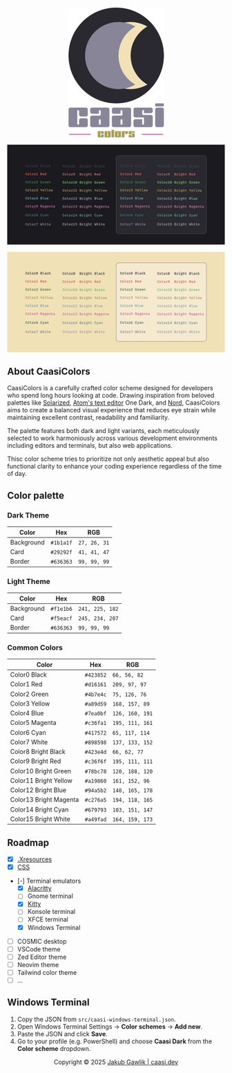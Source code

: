 <div align="center">

![logo](./assets/CaasiColorsLogo.png)

![dark palette](./assets/dark_palette.png)

![light palette](./assets/light_palette.png)

</div>

## About CaasiColors

CaasiColors is a carefully crafted color scheme designed for developers who spend long hours looking at code. Drawing inspiration from beloved palettes like [Solarized](https://ethanschoonover.com/solarized/), [Atom's text editor](https://atom-editor.cc/) One Dark, and [Nord](https://www.nordtheme.com/), CaasiColors aims to create a balanced visual experience that reduces eye strain while maintaining excellent contrast, readability and familiarity.

The palette features both dark and light variants, each meticulously selected to work harmoniously across various development environments including editors and terminals, but also web applications.

Thisc color scheme tries to prioritize not only aesthetic appeal but also functional clarity to enhance your coding experience regardless of the time of day.

## Color palette

### Dark Theme

| Color      | Hex       | RGB          |
| ---------- | --------- | ------------ |
| Background | `#1b1a1f` | `27, 26, 31` |
| Card       | `#29292f` | `41, 41, 47` |
| Border     | `#636363` | `99, 99, 99` |

### Light Theme

| Color      | Hex       | RGB             |
| ---------- | --------- | --------------- |
| Background | `#f1e1b6` | `241, 225, 182` |
| Card       | `#f5eacf` | `245, 234, 207` |
| Border     | `#636363` | `99, 99, 99`    |

### Common Colors

| Color                  | Hex       | RGB             |
| ---------------------- | --------- | --------------- |
| Color0 Black           | `#423852` | `66, 56, 82`    |
| Color1 Red             | `#d16161` | `209, 97, 97`   |
| Color2 Green           | `#4b7e4c` | `75, 126, 76`   |
| Color3 Yellow          | `#a89d59` | `168, 157, 89`  |
| Color4 Blue            | `#7ea0bf` | `126, 160, 191` |
| Color5 Magenta         | `#c36fa1` | `195, 111, 161` |
| Color6 Cyan            | `#417572` | `65, 117, 114`  |
| Color7 White           | `#898598` | `137, 133, 152` |
| Color8 Bright Black    | `#423e4d` | `66, 62, 77`    |
| Color9 Bright Red      | `#c36f6f` | `195, 111, 111` |
| Color10 Bright Green   | `#78bc78` | `120, 188, 120` |
| Color11 Bright Yellow  | `#a19860` | `161, 152, 96`  |
| Color12 Bright Blue    | `#94a5b2` | `148, 165, 178` |
| Color13 Bright Magenta | `#c276a5` | `194, 118, 165` |
| Color14 Bright Cyan    | `#679793` | `103, 151, 147` |
| Color15 Bright White   | `#a49fad` | `164, 159, 173` |

## Roadmap

- [x] [.Xresources](https://raw.githubusercontent.com/caasidev/CaasiColors/refs/heads/main/src/.Xresources)
- [x] [CSS](https://raw.githubusercontent.com/caasidev/CaasiColors/refs/heads/main/src/caasicolors.css)
- [-] Terminal emulators
  - [x] [Alacritty](https://raw.githubusercontent.com/caasidev/CaasiColors/refs/heads/main/src/alacritty.toml)
  - [ ] Gnome terminal
  - [x] [Kitty](https://raw.githubusercontent.com/caasidev/CaasiColors/refs/heads/main/src/kitty.conf)
  - [ ] Konsole terminal
  - [ ] XFCE terminal
  - [x] Windows Terminal
- [ ] COSMIC desktop
- [ ] VSCode theme
- [ ] Zed Editor theme
- [ ] Neovim theme
- [ ] Tailwind color theme
- [ ] ...

## Windows Terminal

1. Copy the JSON from `src/caasi-windows-terminal.json`.  
2. Open Windows Terminal Settings → **Color schemes** → **Add new**.  
3. Paste the JSON and click **Save**.  
4. Go to your profile (e.g. PowerShell) and choose **Caasi Dark** from the **Color scheme** dropdown.  


<div align="center">
Copyright &copy; 2025 <a href="https://caasi.dev" target="_blank">Jakub Gawlik | caasi.dev</a>
</div>
